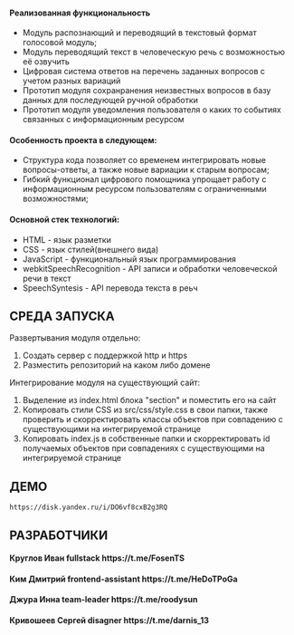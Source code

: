 <h4>Реализованная функциональность</h4>
<ul>
    <li>Модуль распознающий и переводящий в текстовый формат голосовой модуль;</li>
    <li>Модуль переводящий текст в человеческую речь с возможностью её озвучить</li>
    <li>Цифровая система ответов на  перечень заданных вопросов с учетом разных вариаций</li>
    <li>Прототип модуля сохранранения неизвестных вопросов в базу данных для последующей ручной обработки</li>
    <li>Прототип модуля уведомления пользователя о каких то событиях связанных с информационным ресурсом</li>
</ul> 
<h4>Особенность проекта в следующем:</h4>
<ul>
 <li>Структура кода позволяет со временем интегрировать новые вопросы-ответы, а также новые вариации к старым вопросам;</li>
 <li>Гибкий функционал цифрового помощника упрощает работу с информационным ресурсом пользователям с ограниченными возможностями;</li>  
 </ul>
<h4>Основной стек технологий:</h4>
<ul>
	<li>HTML - язык разметки</li>
	<li>СSS - язык стилей(внешнего вида)</li>
	<li>JavaScript - функциональный язык программирования</li>
	<li>webkitSpeechRecognition - API записи и обработки человеческой речи в текст</li>
	<li>SpeechSyntesis - API перевода текста в реьч</li>
 </ul>


СРЕДА ЗАПУСКА
------------
Развертывания модуля отдельно:
1) Создать сервер с поддержкой http и https
2) Разместить репозиторий на каком либо домене

Интегрирование модуля на существующий сайт:
1) Выделение из index.html блока "section" и поместить его на сайт
2) Копировать стили CSS из src/css/style.css в свои папки, также проверить и скорректировать классы объектов при совпадению с существующими на интегрируемой странице
3) Копировать index.js в собственные папки и скорректировать id получаемых объектов при совпадениях с существующими на интегрируемой странице

ДЕМО
------------ 
~~~
https://disk.yandex.ru/i/DO6vf8cxB2g3RQ
~~~
РАЗРАБОТЧИКИ
------------

<h4>Круглов Иван fullstack https://t.me/FosenTS </h4>
<h4>Ким Дмитрий frontend-assistant https://t.me/HeDoTPoGa  </h4>
<h4>Джура Инна team-leader https://t.me/roodysun </h4>
<h4>Кривошеев Сергей disagner https://t.me/darnis_13</h4>

